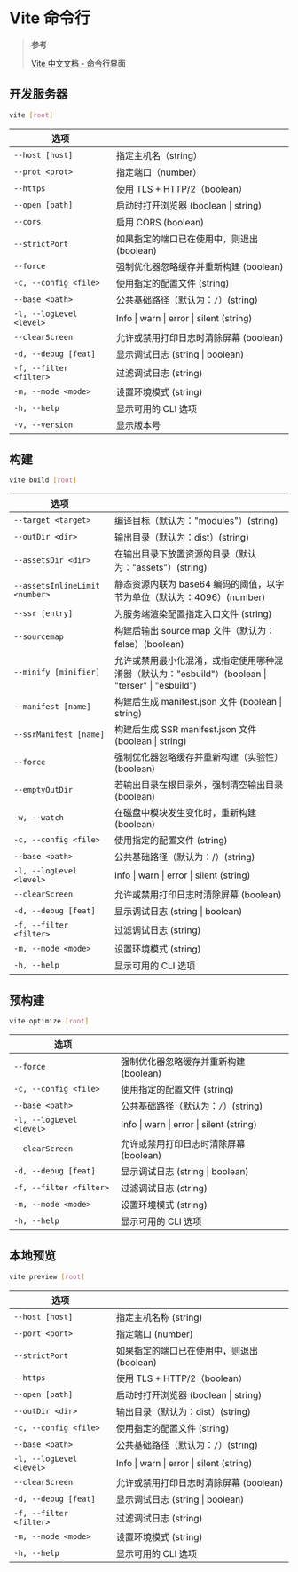 # Vite 命令行

> **参考**
>
> [Vite 中文文档 - 命令行界面](https://cn.vitejs.dev/guide/cli.html)

## 开发服务器

```bash
vite [root]
```

| 选项                     |                                            |
| ------------------------ | ------------------------------------------ |
| `--host [host]`          | 指定主机名（string）                       |
| `--prot <prot>`          | 指定端口（number）                         |
| `--https`                | 使用 TLS + HTTP/2（boolean）               |
| `--open [path]`          | 启动时打开浏览器 (boolean \| string)       |
| `--cors`                 | 启用 CORS (boolean)                        |
| `--strictPort`           | 如果指定的端口已在使用中，则退出 (boolean) |
| `--force`                | 强制优化器忽略缓存并重新构建 (boolean)     |
| `-c, --config <file>`    | 使用指定的配置文件 (string)                |
| `--base <path>`          | 公共基础路径（默认为：`/`）(string)        |
| `-l, --logLevel <level>` | Info \| warn \| error \| silent (string)   |
| `--clearScreen`          | 允许或禁用打印日志时清除屏幕 (boolean)     |
| `-d, --debug [feat]`     | 显示调试日志 (string \| boolean)           |
| `-f, --filter <filter>`  | 过滤调试日志 (string)                      |
| `-m, --mode <mode>`      | 设置环境模式 (string)                      |
| `-h, --help`             | 显示可用的 CLI 选项                        |
| `-v, --version`          | 显示版本号                                 |

## 构建

```bash
vite build [root]
```

| 选项                           |                                                                                                   |
| ------------------------------ | ------------------------------------------------------------------------------------------------- |
| `--target <target>`            | 编译目标（默认为："modules"）(string)                                                             |
| `--outDir <dir>`               | 输出目录（默认为：dist）(string)                                                                  |
| `--assetsDir <dir>`            | 在输出目录下放置资源的目录（默认为："assets"）(string)                                            |
| `--assetsInlineLimit <number>` | 静态资源内联为 base64 编码的阈值，以字节为单位（默认为：4096）(number)                            |
| `--ssr [entry]`                | 为服务端渲染配置指定入口文件 (string)                                                             |
| `--sourcemap`                  | 构建后输出 source map 文件（默认为：false）(boolean)                                              |
| `--minify [minifier]`          | 允许或禁用最小化混淆，或指定使用哪种混淆器（默认为："esbuild"）(boolean \| "terser" \| "esbuild") |
| `--manifest [name]`            | 构建后生成 manifest.json 文件 (boolean \| string)                                                 |
| `--ssrManifest [name]`         | 构建后生成 SSR manifest.json 文件 (boolean \| string)                                             |
| `--force`                      | 强制优化器忽略缓存并重新构建（实验性）(boolean)                                                   |
| `--emptyOutDir`                | 若输出目录在根目录外，强制清空输出目录 (boolean)                                                  |
| `-w, --watch`                  | 在磁盘中模块发生变化时，重新构建 (boolean)                                                        |
| `-c, --config <file>`          | 使用指定的配置文件 (string)                                                                       |
| `--base <path>`                | 公共基础路径（默认为：/）(string)                                                                 |
| `-l, --logLevel <level>`       | Info \| warn \| error \| silent (string)                                                          |
| `--clearScreen`                | 允许或禁用打印日志时清除屏幕 (boolean)                                                            |
| `-d, --debug [feat]`           | 显示调试日志 (string \| boolean)                                                                  |
| `-f, --filter <filter>`        | 过滤调试日志 (string)                                                                             |
| `-m, --mode <mode>`            | 设置环境模式 (string)                                                                             |
| `-h, --help`                   | 显示可用的 CLI 选项                                                                               |

## 预构建

```bash
vite optimize [root]
```

| 选项                     |                                          |
| ------------------------ | ---------------------------------------- |
| `--force`                | 强制优化器忽略缓存并重新构建 (boolean)   |
| `-c, --config <file>`    | 使用指定的配置文件 (string)              |
| `--base <path>`          | 公共基础路径（默认为：`/`）(string)      |
| `-l, --logLevel <level>` | Info \| warn \| error \| silent (string) |
| `--clearScreen`          | 允许或禁用打印日志时清除屏幕 (boolean)   |
| `-d, --debug [feat]`     | 显示调试日志 (string \| boolean)         |
| `-f, --filter <filter>`  | 过滤调试日志 (string)                    |
| `-m, --mode <mode>`      | 设置环境模式 (string)                    |
| `-h, --help`             | 显示可用的 CLI 选项                      |

## 本地预览

```bash
vite preview [root]
```

| 选项                     |                                            |
| ------------------------ | ------------------------------------------ |
| `--host [host]`          | 指定主机名称 (string)                      |
| `--port <port>`          | 指定端口 (number)                          |
| `--strictPort`           | 如果指定的端口已在使用中，则退出 (boolean) |
| `--https`                | 使用 TLS + HTTP/2（boolean）               |
| `--open [path]`          | 启动时打开浏览器 (boolean \| string)       |
| `--outDir <dir>`         | 输出目录（默认为：dist）(string)           |
| `-c, --config <file>`    | 使用指定的配置文件 (string)                |
| `--base <path>`          | 公共基础路径（默认为：`/`）(string)        |
| `-l, --logLevel <level>` | Info \| warn \| error \| silent (string)   |
| `--clearScreen`          | 允许或禁用打印日志时清除屏幕 (boolean)     |
| `-d, --debug [feat]`     | 显示调试日志 (string \| boolean)           |
| `-f, --filter <filter>`  | 过滤调试日志 (string)                      |
| `-m, --mode <mode>`      | 设置环境模式 (string)                      |
| `-h, --help`             | 显示可用的 CLI 选项                        |
